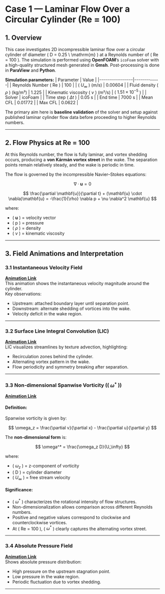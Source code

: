 # Case 1 — Laminar Flow Over a Circular Cylinder (Re = 100)

## 1. Overview
This case investigates 2D incompressible laminar flow over a circular cylinder of diameter \( D = 0.25 \ \mathrm{m} \) at a Reynolds number of \( Re = 100 \). The simulation is performed using **OpenFOAM**’s `icoFoam` solver with a high-quality structured mesh generated in **Gmsh**. Post-processing is done in **ParaView** and **Python**.

**Simulation parameters:**
| Parameter       | Value       |
|-----------------|-------------|
| Reynolds Number \( Re \) | 100 |
| \( $U_\infty$ \) (m/s)      | 0.00604 |
| Fluid density \( $\rho$ \) (kg/m³) | 1.225 |
| Kinematic viscosity \( $\nu$ \) (m²/s) | \( $1.51 \times 10^{-5}$ \) |
| Solver          | icoFoam |
| Time step \( $\Delta t$ \)  | 0.05 s |
| End time        | 7000 s |
| Mean CFL        | 0.01772 |
| Max CFL         | 0.0622 |

The primary aim here is **baseline validation** of the solver and setup against published laminar cylinder flow data before proceeding to higher Reynolds numbers.

---

## 2. Flow Physics at Re = 100
At this Reynolds number, the flow is fully laminar, and vortex shedding occurs, producing a **von Kármán vortex street** in the wake. The separation points remain relatively steady, and the wake is periodic in time.

The flow is governed by the incompressible Navier–Stokes equations:

$$
\nabla \cdot \mathbf{u} = 0
$$

$$
\frac{\partial \mathbf{u}}{\partial t} + (\mathbf{u} \cdot \nabla)\mathbf{u} = -\frac{1}{\rho} \nabla p + \nu \nabla^2 \mathbf{u}
$$

where:
- \( $\mathbf{u}$ \) = velocity vector  
- \( p \) = pressure  
- \( $\rho$ \) = density  
- \( $\nu$ \) = kinematic viscosity  

---
## 3. Field Animations and Interpretation

### 3.1 Instantaneous Velocity Field
**[Animation Link](https://github.com/Ahmed-NILIKKAR/Opensource-CFD/blob/main/GIFs/C1.1_Inst_Velocity.gif?raw=true)**  
This animation shows the instantaneous velocity magnitude around the cylinder.  
Key observations:
- Upstream: attached boundary layer until separation point.
- Downstream: alternate shedding of vortices into the wake.
- Velocity deficit in the wake region.

---

### 3.2 Surface Line Integral Convolution (LIC)
**[Animation Link](https://github.com/Ahmed-NILIKKAR/Opensource-CFD/blob/main/GIFs/C1.1_LIC.gif?raw=true)**  
LIC visualizes streamlines by texture advection, highlighting:
- Recirculation zones behind the cylinder.
- Alternating vortex pattern in the wake.
- Flow periodicity and symmetry breaking after separation.

---

### 3.3 Non-dimensional Spanwise Vorticity (\( $\omega^*$ \))
**[Animation Link](https://github.com/Ahmed-NILIKKAR/Opensource-CFD/blob/main/GIFs/C1.1_Omega_Star.gif?raw=true)**  

#### Definition:
Spanwise vorticity is given by:

$$
\omega_z = \frac{\partial v}{\partial x} - \frac{\partial u}{\partial y}
$$

The **non-dimensional form** is:

$$
\omega^* = \frac{\omega_z D}{U_\infty}
$$

where:
- \( $\omega_z$ \) = z-component of vorticity  
- \( D \) = cylinder diameter  
- \( $U_\infty$ \) = free stream velocity  

#### Significance:
- \( $\omega^*$ \) characterizes the rotational intensity of flow structures.
- Non-dimensionalization allows comparison across different Reynolds numbers.
- Positive and negative values correspond to clockwise and counterclockwise vortices.
- At \( Re = 100 \), \( $\omega^*$ \) clearly captures the alternating vortex street.

---

### 3.4 Absolute Pressure Field
**[Animation Link](https://raw.githubusercontent.com/Ahmed-NILIKKAR/Opensource-CFD/main/GIFs/C1.1_Pabs.gif)**  
Shows absolute pressure distribution:
- High pressure on the upstream stagnation point.
- Low pressure in the wake region.
- Periodic fluctuation due to vortex shedding.

---

